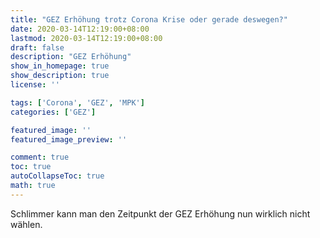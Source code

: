 ```yaml
---
title: "GEZ Erhöhung trotz Corona Krise oder gerade deswegen?"
date: 2020-03-14T12:19:00+08:00
lastmod: 2020-03-14T12:19:00+08:00
draft: false
description: "GEZ Erhöhung"
show_in_homepage: true
show_description: true
license: ''

tags: ['Corona', 'GEZ', 'MPK']
categories: ['GEZ']

featured_image: ''
featured_image_preview: ''

comment: true
toc: true
autoCollapseToc: true
math: true
---
```

Schlimmer kann man den Zeitpunkt der GEZ Erhöhung nun wirklich nicht wählen.